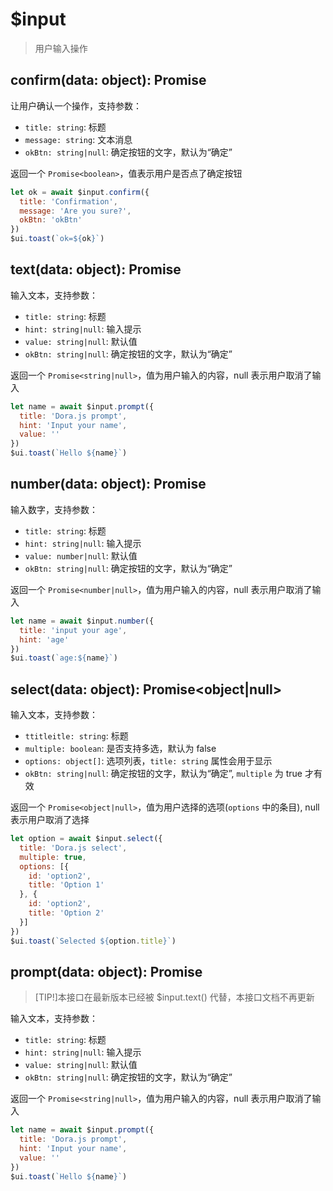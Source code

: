 # $input
> 用户输入操作

## confirm(data: object): Promise<boolean>
让用户确认一个操作，支持参数：
 - `title: string`: 标题
 - `message: string`: 文本消息
 - `okBtn: string|null`: 确定按钮的文字，默认为“确定”

返回一个 `Promise<boolean>`，值表示用户是否点了确定按钮

```javascript
let ok = await $input.confirm({
  title: 'Confirmation',
  message: 'Are you sure?',
  okBtn: 'okBtn'
})
$ui.toast(`ok=${ok}`)
```

## text(data: object): Promise<boolean>

输入文本，支持参数：
 - `title: string`: 标题
 - `hint: string|null`: 输入提示
 - `value: string|null`: 默认值
 - `okBtn: string|null`: 确定按钮的文字，默认为“确定”

返回一个 `Promise<string|null>`，值为用户输入的内容，null 表示用户取消了输入
```javascript
let name = await $input.prompt({
  title: 'Dora.js prompt',
  hint: 'Input your name',
  value: ''
})
$ui.toast(`Hello ${name}`)
```

## number(data: object): Promise<boolean>

输入数字，支持参数：
 - `title: string`: 标题
 - `hint: string|null`: 输入提示
 - `value: number|null`: 默认值
 - `okBtn: string|null`: 确定按钮的文字，默认为“确定”

返回一个 `Promise<number|null>`，值为用户输入的内容，null 表示用户取消了输入
```javascript
let name = await $input.number({
  title: 'input your age',
  hint: 'age'
})
$ui.toast(`age:${name}`)
```


## select(data: object): Promise<object|null>
输入文本，支持参数：
 - `ttitleitle: string`: 标题
 - `multiple: boolean`: 是否支持多选，默认为 false
 - `options: object[]`: 选项列表，`title: string` 属性会用于显示
 - `okBtn: string|null`: 确定按钮的文字，默认为“确定”, `multiple` 为 true 才有效

返回一个 `Promise<object|null>`，值为用户选择的选项(`options` 中的条目), null 表示用户取消了选择
```javascript
let option = await $input.select({
  title: 'Dora.js select',
  multiple: true,
  options: [{
    id: 'option2',
    title: 'Option 1'
  }, {
    id: 'option2',
    title: 'Option 2'
  }]
})
$ui.toast(`Selected ${option.title}`)
```

## prompt(data: object): Promise<boolean>

>[TIP!]本接口在最新版本已经被 $input.text() 代替，本接口文档不再更新

输入文本，支持参数：
 - `title: string`: 标题
 - `hint: string|null`: 输入提示
 - `value: string|null`: 默认值
 - `okBtn: string|null`: 确定按钮的文字，默认为“确定”

返回一个 `Promise<string|null>`，值为用户输入的内容，null 表示用户取消了输入

```javascript
let name = await $input.prompt({
  title: 'Dora.js prompt',
  hint: 'Input your name',
  value: ''
})
$ui.toast(`Hello ${name}`)
```